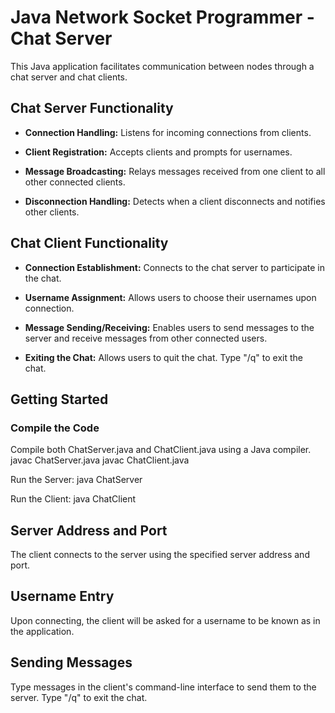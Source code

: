 # Java Network Socket Programmer - Chat Server

This Java application facilitates communication between nodes through a chat server and chat clients.

## Chat Server Functionality

- **Connection Handling:** Listens for incoming connections from clients.
  
- **Client Registration:** Accepts clients and prompts for usernames.

- **Message Broadcasting:** Relays messages received from one client to all other connected clients.

- **Disconnection Handling:** Detects when a client disconnects and notifies other clients.

## Chat Client Functionality

- **Connection Establishment:** Connects to the chat server to participate in the chat.

- **Username Assignment:** Allows users to choose their usernames upon connection.

- **Message Sending/Receiving:** Enables users to send messages to the server and receive messages from other connected users.

- **Exiting the Chat:** Allows users to quit the chat. Type "/q" to exit the chat.

## Getting Started

### Compile the Code

Compile both ChatServer.java and ChatClient.java using a Java compiler.
javac ChatServer.java javac ChatClient.java

Run the Server:
java ChatServer

Run the Client:
java ChatClient

## Server Address and Port

The client connects to the server using the specified server address and port.

## Username Entry

Upon connecting, the client will be asked for a username to be known as in the application.

## Sending Messages

Type messages in the client's command-line interface to send them to the server. Type "/q" to exit the chat.
